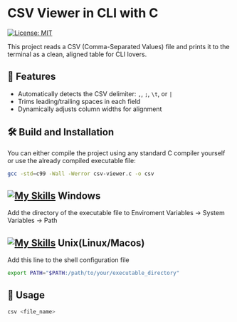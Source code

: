 

# CSV Viewer in CLI with C

[![License: MIT](https://img.shields.io/badge/License-MIT-yellow.svg)](https://opensource.org/licenses/MIT)

This project reads a CSV (Comma-Separated Values) file and prints it to the terminal as a clean, aligned table for CLI lovers.

## 🚀 Features

- Automatically detects the CSV delimiter: `,`, `;`, `\t`, or `|`
- Trims leading/trailing spaces in each field
- Dynamically adjusts column widths for alignment

## 🛠 Build and Installation

You can either compile the project using any standard C compiler yourself or use the already compiled executable file:

```bash
gcc -std=c99 -Wall -Werror csv-viewer.c -o csv
```

 ## [![My Skills](https://skillicons.dev/icons?i=windows)](https://skillicons.dev) Windows
Add the directory of the executable file to Enviroment Variables -> System Variables -> Path


## [![My Skills](https://skillicons.dev/icons?i=linux,apple)](https://skillicons.dev) Unix(Linux/Macos)
Add this line to the shell configuration file
```bash
export PATH="$PATH:/path/to/your/executable_directory" 
```
## 🚀 Usage

```bash
csv <file_name>
```

